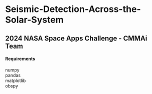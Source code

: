 # Seismic-Detection-Across-the-Solar-System
## 2024 NASA Space Apps Challenge - CMMAi Team
#### Requirements
numpy\
pandas\
matplotlib\
obspy
